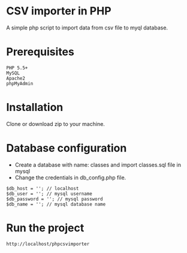 # CSV importer in PHP
A simple php script to import data from csv file to myql database.

# Prerequisites
```
PHP 5.5+
MySQL 
Apache2
phpMyAdmin
```

# Installation
Clone or download zip to your machine.

# Database configuration
* Create a database with name: classes and import classes.sql file in mysql
* Change the credentials in db_config.php file.
```
$db_host = ''; // localhost
$db_user = ''; // mysql username
$db_password = ''; // mysql password
$db_name = ''; // mysql database name
```

# Run the project
```
http://localhost/phpcsvimporter
```
